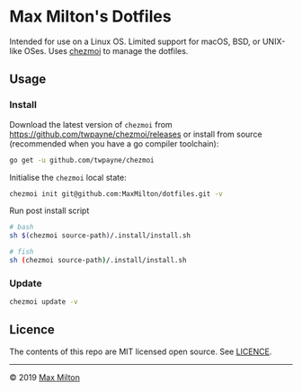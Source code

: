 # Max Milton's Dotfiles

Intended for use on a Linux OS. Limited support for macOS, BSD, or UNIX-like OSes. Uses [chezmoi](https://github.com/twpayne/chezmoi) to manage the dotfiles.

## Usage

### Install

Download the latest version of `chezmoi` from <https://github.com/twpayne/chezmoi/releases> or install from source (recommended when you have a go compiler toolchain):

```sh
go get -u github.com/twpayne/chezmoi
```

Initialise the `chezmoi` local state:

```sh
chezmoi init git@github.com:MaxMilton/dotfiles.git -v
```

Run post install script

```sh
# bash
sh $(chezmoi source-path)/.install/install.sh

# fish
sh (chezmoi source-path)/.install/install.sh
```

### Update

```sh
chezmoi update -v
```

## Licence

The contents of this repo are MIT licensed open source. See [LICENCE](https://github.com/MaxMilton/dotfiles/blob/master/LICENCE).

-----

© 2019 [Max Milton](https://maxmilton.com)
